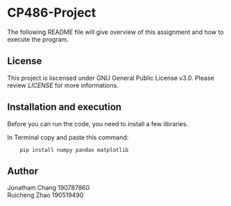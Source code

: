 # CP486-Project

The following README file will give overview of this assignment and how to execute the program. 

## License 
This project is liscensed under GNU General Public License v3.0. Please review *LICENSE* for more informations. 

## Installation and execution 

Before you can run the code, you need to install a few libraries. 

In Terminal copy and paste this command: 

        pip install numpy pandas matplotlib

## Author 

Jonatham Chang 190787860  
Ruicheng Zhao 190519490
